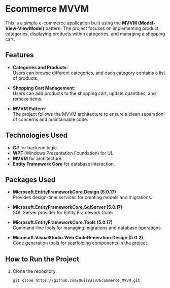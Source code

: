 # Ecommerce MVVM

This is a simple e-commerce application built using the **MVVM (Model-View-ViewModel)** pattern. The project focuses on implementing product categories, displaying products within categories, and managing a shopping cart.

## Features

- **Categories and Products**:  
  Users can browse different categories, and each category contains a list of products.
  
- **Shopping Cart Management**:  
  Users can add products to the shopping cart, update quantities, and remove items.

- **MVVM Pattern**:  
  The project follows the MVVM architecture to ensure a clean separation of concerns and maintainable code.

## Technologies Used

- **C#** for backend logic.
- **WPF** (Windows Presentation Foundation) for UI.
- **MVVM** for architecture.
- **Entity Framework Core** for database interaction.

## Packages Used

- **Microsoft.EntityFrameworkCore.Design (5.0.17)**  
  Provides design-time services for creating models and migrations.

- **Microsoft.EntityFrameworkCore.SqlServer (5.0.17)**  
  SQL Server provider for Entity Framework Core.

- **Microsoft.EntityFrameworkCore.Tools (5.0.17)**  
  Command-line tools for managing migrations and database operations.

- **Microsoft.VisualStudio.Web.CodeGeneration.Design (5.0.2)**  
  Code generation tools for scaffolding components in the project.

## How to Run the Project

1. Clone the repository:
   ```bash
   git clone https://github.com/Ouissal0/Ecommerce_MVVM.git
